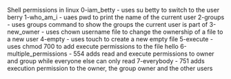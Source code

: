 Shell permissions in linux
0-iam_betty - uses su betty to switch to the user berry
1-who_am_i - uaes pwd to print the name of the current user
2-groups - uses groups command to show the groups the current user is part of
3-new_owner - uses chown username file to change the ownership of a file to a new user
4-empty - uses touch to create a new empty file
5-execute - uses chmod 700 to add execute permissions to the file hello
6-multiple_permissions - 554 adds read and execute permissions to owner and group while everyone else can only read
 7-everybody - 751 adds execution permission to the owner, the group owner and the other users
